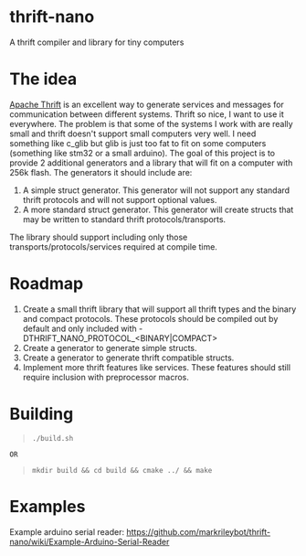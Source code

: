 thrift-nano
===========
A thrift compiler and library for tiny computers

The idea
========
[Apache Thrift](https://thrift.apache.org/) is an excellent way to generate services and messages for communication between different systems.  Thrift so nice, I want to use it everywhere.  The problem is that some of the systems I work with are really small and thrift doesn't support small computers very well. I need something like c_glib but glib is just too fat to fit on some computers (something like stm32 or a small arduino).  The goal of this project is to provide 2 additional generators and a library that will fit on a computer with 256k flash.  The generators it should include are:

1. A simple struct generator.  This generator will not support any standard thrift protocols and will not support optional values.
2. A more standard struct generator.  This generator will create structs that may be written to standard thrift protocols/transports.

The library should support including only those transports/protocols/services required at compile time.

Roadmap
=======
1. Create a small thrift library that will support all thrift types and the binary and compact protocols.  These protocols should be compiled out by default and only included with -DTHRIFT_NANO_PROTOCOL_&lt;BINARY|COMPACT&gt;
2. Create a generator to generate simple structs.
3. Create a generator to generate thrift compatible structs.
4. Implement more thrift features like services.  These features should still require inclusion with preprocessor macros.

Building
========
>`./build.sh`

	OR

>`mkdir build && cd build && cmake ../ && make`

Examples
========
Example arduino serial reader: https://github.com/markrileybot/thrift-nano/wiki/Example-Arduino-Serial-Reader


